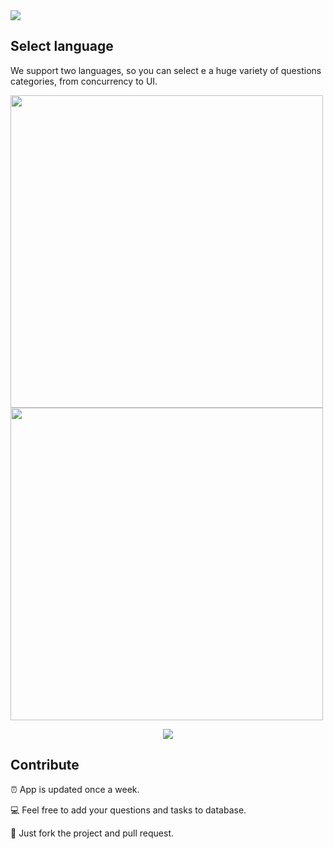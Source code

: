<img src="https://github.com/dashvlas/awesome-ios-interview/blob/master/Resources/Main.png">

## Select language
We support two languages, so you can select e a huge variety of questions categories, from concurrency to UI.

<a href="https://github.com/dashvlas/awesome-ios-interview/blob/master/Resources/Russian.md"><img src="https://github.com/dashvlas/awesome-ios-interview/blob/master/Resources/Artboard-filled-left.png" width="500"> </a><a href="https://github.com/dashvlas/awesome-ios-interview/blob/master/Resources/English.md"><img src="https://github.com/dashvlas/awesome-ios-interview/blob/master/Resources/Artboard-filled-right.png" width="500"></a>

<!--'Awesome Interview' helps you to prepare for an interview and refresh your knowledge.-->

<p align="center"><img src="https://github.com/dashvlas/awesome-ios-interview/blob/master/Resources/Main.jpg"></p>

<!--We provide a huge variety of questions categories, from concurrency to UI-->


## Contribute
⏰ App is updated once a week.

💻 Feel free to add your questions and tasks to database.

🚀 Just fork the project and pull request.
